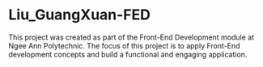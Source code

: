 # Liu_GuangXuan-FED

This project was created as part of the Front-End Development module at Ngee Ann Polytechnic. The focus of this project is to apply Front-End development concepts and build a functional and engaging application.